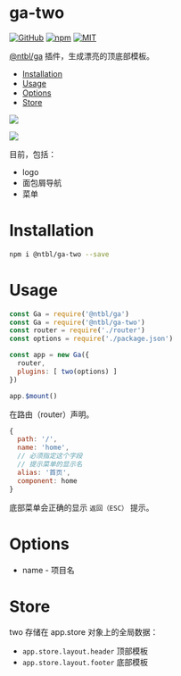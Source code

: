 # ga-two

[![GitHub](https://img.shields.io/badge/GitHub-yeshimei-green.svg)](https://github.com/yeshimei/ntbl-ga/tree/dev/plugins/two) [![npm](https://img.shields.io/npm/v/@ntbl/ga-two.svg)](https://www.npmjs.com/package/@ntbl/ga-two) [![MIT](https://img.shields.io/npm/l/express.svg)](https://github.com/yeshimei/ntbl-ga/tree/dev/plugins/two)


[@ntbl/ga](https://github.com/yeshimei/ntbl-ga) 插件，生成漂亮的顶底部模板。


- [Installation](#Installation)
- [Usage](#Usage)
- [Options](#Options)
- [Store](#Store)



![](https://yeshimei.oss-cn-beijing.aliyuncs.com/20200624212108.png)

![](https://yeshimei.oss-cn-beijing.aliyuncs.com/20200624212200.png)


目前，包括：

- logo
- 面包屑导航
- 菜单

# Installation

```bash
npm i @ntbl/ga-two --save
```

# Usage


```js
const Ga = require('@ntbl/ga')
const Ga = require('@ntbl/ga-two')
const router = require('./router')
const options = require('./package.json')

const app = new Ga({
  router,
  plugins: [ two(options) ]
})

app.$mount()
```

在路由（router）声明。

```js
{
  path: '/',
  name: 'home',
  // 必须指定这个字段
  // 提示菜单的显示名
  alias: '首页',
  component: home
}
```

底部菜单会正确的显示 `返回（ESC）` 提示。

# Options

- name - 项目名

# Store

two 存储在 app.store 对象上的全局数据：
- `app.store.layout.header` 顶部模板
- `app.store.layout.footer` 底部模板

